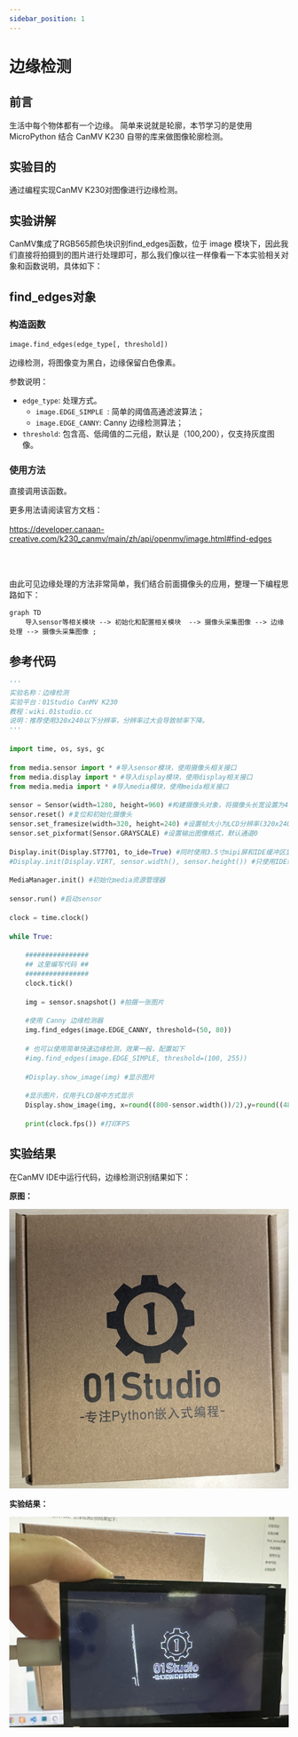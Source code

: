 ```yaml
---
sidebar_position: 1
---
```


# 边缘检测

## 前言
生活中每个物体都有一个边缘。 简单来说就是轮廓，本节学习的是使用MicroPython 结合 CanMV K230 自带的库来做图像轮廓检测。

## 实验目的
通过编程实现CanMV K230对图像进行边缘检测。

## 实验讲解

CanMV集成了RGB565颜色块识别find_edges函数，位于 image 模块下，因此我们直接将拍摄到的图片进行处理即可，那么我们像以往一样像看一下本实验相关对象和函数说明，具体如下：


## find_edges对象

### 构造函数
```python
image.find_edges(edge_type[, threshold])
```
边缘检测，将图像变为黑白，边缘保留白色像素。

参数说明：
- `edge_type`: 处理方式。
    - `image.EDGE_SIMPLE `: 简单的阈值高通滤波算法；
    - `image.EDGE_CANNY`: Canny 边缘检测算法；
- `threshold`: 包含高、低阈值的二元组，默认是（100,200），仅支持灰度图像。

### 使用方法

直接调用该函数。

更多用法请阅读官方文档：<br></br>
https://developer.canaan-creative.com/k230_canmv/main/zh/api/openmv/image.html#find-edges

<br></br>

由此可见边缘处理的方法非常简单，我们结合前面摄像头的应用，整理一下编程思路如下：

```mermaid
graph TD
    导入sensor等相关模块 --> 初始化和配置相关模块  --> 摄像头采集图像 --> 边缘处理 --> 摄像头采集图像 ;
```

## 参考代码

```python
'''
实验名称：边缘检测
实验平台：01Studio CanMV K230
教程：wiki.01studio.cc
说明：推荐使用320x240以下分辨率，分辨率过大会导致帧率下降。
'''

import time, os, sys, gc

from media.sensor import * #导入sensor模块，使用摄像头相关接口
from media.display import * #导入display模块，使用display相关接口
from media.media import * #导入media模块，使用meida相关接口

sensor = Sensor(width=1280, height=960) #构建摄像头对象，将摄像头长宽设置为4:3
sensor.reset() #复位和初始化摄像头
sensor.set_framesize(width=320, height=240) #设置帧大小为LCD分辨率(320x240)，默认通道0
sensor.set_pixformat(Sensor.GRAYSCALE) #设置输出图像格式，默认通道0

Display.init(Display.ST7701, to_ide=True) #同时使用3.5寸mipi屏和IDE缓冲区显示图像，800x480分辨率
#Display.init(Display.VIRT, sensor.width(), sensor.height()) #只使用IDE缓冲区显示图像

MediaManager.init() #初始化media资源管理器

sensor.run() #启动sensor

clock = time.clock()

while True:

    ################
    ## 这里编写代码 ##
    ################
    clock.tick()

    img = sensor.snapshot() #拍摄一张图片

    #使用 Canny 边缘检测器
    img.find_edges(image.EDGE_CANNY, threshold=(50, 80))

    # 也可以使用简单快速边缘检测，效果一般，配置如下
    #img.find_edges(image.EDGE_SIMPLE, threshold=(100, 255))

    #Display.show_image(img) #显示图片

    #显示图片，仅用于LCD居中方式显示
    Display.show_image(img, x=round((800-sensor.width())/2),y=round((480-sensor.height())/2))

    print(clock.fps()) #打印FPS
```

## 实验结果

在CanMV IDE中运行代码，边缘检测识别结果如下：

**原图：**

![edges](./img/find_edges/find_edges1.png)

**实验结果：**

![edges](./img/find_edges/find_edges2.png)
